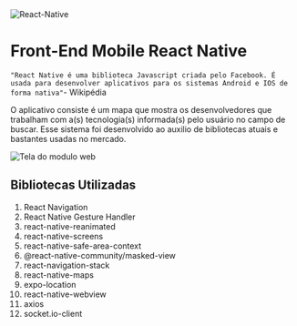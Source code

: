 <img  alt="React-Native" src="./img/React-Native-App.jpg" align="center"/>

# Front-End Mobile React Native

`"React Native é uma biblioteca Javascript criada pelo Facebook. É usada para desenvolver aplicativos para os sistemas Android e IOS de forma nativa"`- Wikipédia

O aplicativo consiste é um mapa que mostra os desenvolvedores que trabalham com a(s) tecnologia(s) informada(s) pelo usuário no campo de buscar. Esse sistema foi desenvolvido ao auxilio de bibliotecas atuais e bastantes usadas no mercado.

<img  alt="Tela do modulo web" src="./img/dualScreen.png" align="center"/>

## Bibliotecas Utilizadas
1. React Navigation
2. React Native Gesture Handler
3. react-native-reanimated
4. react-native-screens 
5. react-native-safe-area-context 
6. @react-native-community/masked-view
7. react-navigation-stack
8. react-native-maps
9. expo-location
10. react-native-webview
11. axios
12. socket.io-client
